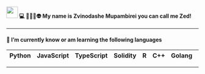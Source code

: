 #### <img src="https://raw.githubusercontent.com/MartinHeinz/MartinHeinz/master/wave.gif" width="30px"> 💻 👨‍💻😎👽 My name is Zvinodashe Mupambirei you can call me Zed!
- - -
#### 🌱 I’m currently know or am learning the following languages
| Python          | JavaScript      | TypeScript      | Solidity        | R              |   C++          |   Golang        |   C#            |
| --------------- | --------------- | --------------- | --------------- |--------------- |--------------- |---------------  |---------------  |
- - -

<!--
**MatricksDeCoder/MatricksDeCoder** is a ✨ _special_ ✨ repository because its `README.md` (this file) appears on your GitHub profile.

Here are some ideas to get you started:

- 
- 🔭 I’m currently working on ...
- 🌱 I’m currently learning ...
- 👯 I’m looking to collaborate on ...
- 🤔 I’m looking for help with ...
- 💬 Ask me about ...
- 📫 How to reach me: ...
- 😄 Pronouns: ...
- ⚡ Fun fact: ...
-->
